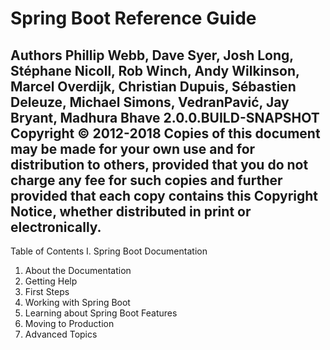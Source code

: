 # Spring Boot Reference Guide
Authors
Phillip Webb, Dave Syer, Josh Long, Stéphane Nicoll, Rob Winch, Andy Wilkinson, Marcel Overdijk, Christian Dupuis, Sébastien Deleuze, Michael Simons, VedranPavić, Jay Bryant, Madhura Bhave
2.0.0.BUILD-SNAPSHOT
Copyright © 2012-2018
Copies of this document may be made for your own use and for distribution to others, provided that you do not charge any fee for such copies and further provided that each copy contains this Copyright Notice, whether distributed in print or electronically.
--------------------------------------------------------------------------------
Table of Contents
I. Spring Boot Documentation
1. About the Documentation
2. Getting Help
3. First Steps
4. Working with Spring Boot
5. Learning about Spring Boot Features
6. Moving to Production
7. Advanced Topics
